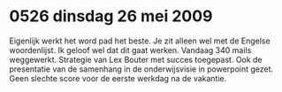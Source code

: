# 0526 dinsdag 26 mei 2009
Eigenlijk werkt het word pad het beste. Je zit alleen wel met de Engelse woordenlijst. Ik geloof wel dat dit gaat werken. Vandaag 340 mails weggewerkt. Strategie van Lex Bouter met succes toegepast. Ook de presentatie van de samenhang in de onderwijsvisie in powerpoint gezet. Geen slechte score voor de eerste werkdag na de vakantie.